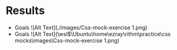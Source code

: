 # Results

- Goals
![Alt Text](./images/Css-mock-exercise 1.png)
- Goals
![Alt Text](\\wsl$\Ubuntu\home\ezray\rithm\practice\css mocks\images\Css-mock-exercise 1.png)
